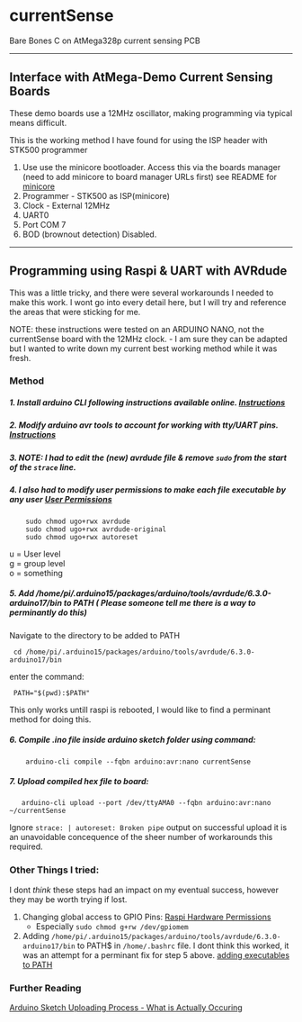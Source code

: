 # currentSense
 Bare Bones C on AtMega328p current sensing PCB
 
 --------
 ## Interface with AtMega-Demo Current Sensing Boards
 
 These demo boards use a 12MHz oscillator, making programming via typical means difficult.
 
 This is the working method I have found for using the ISP header with STK500 programmer
 
 
 1. Use use the minicore bootloader. Access this via the boards manager (need to add minicore to board manager URLs first) see README for [minicore](https://github.com/MCUdude/MiniCore)
 2. Programmer - STK500 as ISP(minicore)
 3. Clock - External 12MHz
 4. UART0
 5. Port COM 7
 6. BOD (brownout detection) Disabled.
 
-------- 
 ## Programming using Raspi & UART with AVRdude
 
 This was a little tricky, and there were several workarounds I needed to make this work. I wont go into every detail here, 
 but I will try and reference the areas that were sticking for me.
 
 NOTE: these instructions were tested on an ARDUINO NANO, not the currentSense board with the 12MHz clock. - I am sure they can be adapted but I wanted to write down
 my current best working method while it was fresh.
 
 ### Method
 
##### 1. Install arduino CLI following instructions available online. [Instructions](https://siytek.com/arduino-cli-raspberry-pi/)
##### 2. Modify arduino avr tools to account for working with tty/UART pins. [Instructions](https://siytek.com/raspberry-pi-gpio-arduino/)
##### 3. NOTE: I had to edit the (new) avrdude file & remove `sudo` from the start of the `strace` line.
##### 4. I also had to modify user permissions to make each file executable by any user [User Permissions](https://www.pluralsight.com/blog/it-ops/linux-file-permissions)
      
        sudo chmod ugo+rwx avrdude
        sudo chmod ugo+rwx avrdude-original
        sudo chmod ugo+rwx autoreset
     
u = User level <br>
g = group level <br>
o = something <br>
 
##### 5. Add /home/pi/.arduino15/packages/arduino/tools/avrdude/6.3.0-arduino17/bin to PATH ( Please someone tell me there is a way to perminantly do this)

Navigate to the directory to be added to PATH

     cd /home/pi/.arduino15/packages/arduino/tools/avrdude/6.3.0-arduino17/bin

enter the command:

     PATH="$(pwd):$PATH"

This only works untill raspi is rebooted, I would like to find a perminant method for doing this.
 
##### 6. Compile .ino file inside arduino sketch folder using command:

        arduino-cli compile --fqbn arduino:avr:nano currentSense

##### 7. Upload compiled hex file to board:

       arduino-cli upload --port /dev/ttyAMA0 --fqbn arduino:avr:nano ~/currentSense

Ignore `strace: | autoreset: Broken pipe` output on successful upload it is an unavoidable concequence of the sheer number of workarounds this required.


 
### Other Things I tried:
 I dont _think_ these steps had an impact on my eventual success, however they may be worth trying if lost.
 
 1. Changing global access to GPIO Pins: [Raspi Hardware Permissions](https://roboticsbackend.com/raspberry-pi-hardware-permissions/)
    - Especially `sudo chmod g+rw /dev/gpiomem`
 2. Adding `/home/pi/.arduino15/packages/arduino/tools/avrdude/6.3.0-arduino17/bin` to PATH$ in `/home/.bashrc` file. I dont think this worked, it was an attempt for a perminant fix for step 5 above. [adding executables to PATH](https://askubuntu.com/questions/322772/how-do-i-add-an-executable-to-my-search-path)
 
 
 ### Further Reading
 
[Arduino Sketch Uploading Process - What is Actually Occuring](https://www.instructables.com/Overview-the-Arduino-sketch-uploading-process-and-/)
